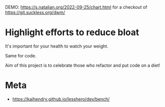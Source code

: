 DEMO: https://s.natalian.org/2022-09-25/chart.html for a checkout of https://git.suckless.org/dwm/

# Highlight efforts to reduce bloat

It's important for your health to watch your weight.

Same for code.

Aim of this project is to celebrate those who refactor and put code on a diet!

# Meta

- https://kaihendry.github.io/lesshero/dev/bench/

